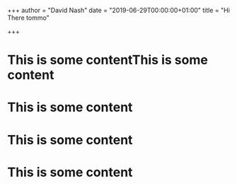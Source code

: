 +++
author = "David Nash"
date = "2019-06-29T00:00:00+01:00"
title = "Hi There tommo"

+++
# This is some contentThis is some content

# This is some content

# This is some content

# This is some content
